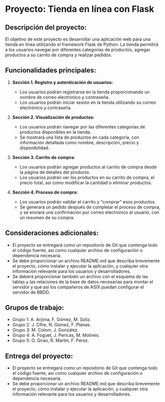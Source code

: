 # Proyecto: Tienda en línea con Flask

## Descripción del proyecto:

El objetivo de este proyecto es desarrollar una aplicación web para una tienda en línea utilizando el framework Flask de Python. La tienda permitirá a los usuarios navegar por diferentes categorías de productos, agregar productos a su carrito de compra y realizar pedidos.

## Funcionalidades principales:

1. **Sección 1. Registro y autenticación de usuarios:**

   - Los usuarios podrán registrarse en la tienda proporcionando un nombre de correo electrónico y contraseña.
   - Los usuarios podrán iniciar sesión en la tienda utilizando su correo electrónico y contraseña.
2. **Sección 2. Visualización de productos:**

   - Los usuarios podrán navegar por las diferentes categorías de productos disponibles en la tienda.
   - Se mostrará una lista de productos en cada categoría, con información detallada como nombre, descripción, precio y disponibilidad.
3. **Sección 3. Carrito de compra:**

   - Los usuarios podrán agregar productos al carrito de compra desde la página de detalles del producto.
   - Los usuarios podrán ver los productos en su carrito de compra, el precio total, así como modificar la cantidad o eliminar productos.
4. **Sección 4. Proceso de compra:**

   - Los usuarios podrán validar el carrito y "comprar" esos productos.
   - Se generará un pedido después de completar el proceso de compra, y se enviará una confirmación por correo electrónico al usuario, con un resumen de su compra.

## Consideraciones adicionales:

- El proyecto se entregará como un repositorio de Git que contenga todo el código fuente, así como cualquier archivo de configuración o dependencia necesaria.
- Se debe proporcionar un archivo README.md que describa brevemente el proyecto, cómo instalar y ejecutar la aplicación, y cualquier otra información relevante para los usuarios y desarrolladores.
- Se deberá proporcionar también un archivo con el esquema de las tablas y las relaciones de la base de datos necesarias para montar el servidor y que así los compañeros de ASIX puedan configurar el servidor de BBDD.

## Grupos de trabajo:

- Grupo 1: A. Arjona, F. Gómez, M. Soliz.
- Grupo 2: J. Cifre, N. Gómez, F. Planas.
- Grupo 3: M. Colom, J. González.
- Grupo 4: A. Foguet, J. Pericás, M. Molines.
- Grupo 5: O. Girao, R. Martín, F. Pérez.

## Entrega del proyecto:

- El proyecto se entregará como un repositorio de Git que contenga todo el código fuente, así como cualquier archivo de configuración o dependencia necesaria.
- Se debe proporcionar un archivo README.md que describa brevemente el proyecto, cómo instalar y ejecutar la aplicación, y cualquier otra información relevante para los usuarios y desarrolladores.
